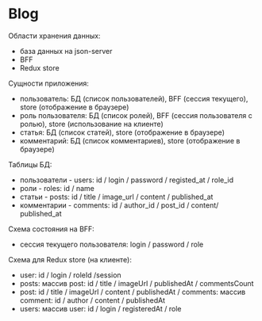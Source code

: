 # Blog

Области хранения данных:

-   база данных на json-server
-   BFF
-   Redux store

Сущности приложения:

-   пользователь: БД (список пользователей), BFF (сессия текущего), store (отображение в браузере)
-   роль пользователя: БД (список ролей), BFF (сессия пользователя с ролью), store (использование на клиенте)
-   статья: БД (список статей), store (отображение в браузере)
-   комментарий: БД (список комментариев), store (отображение в браузере)

Таблицы БД:

-   пользователи - users: id / login / password / registed_at / role_id
-   роли - roles: id / name
-   статьи - posts: id / title / image_url / content / published_at
-   комментарии - comments: id / author_id / post_id / content/ published_at

Схема состояния на BFF:

-   сессия текущего пользователя: login / password / role

Схема для Redux store (на клиенте):

-   user: id / login / roleId /session
-   posts: массив post: id / title / imageUrl / publishedAt / commentsCount
-   post: id / title / imageUrl / content / publishedAt / comments: массив comment: id / author / content / publishedAt
-   users: массив user: id / login / registeredAt / role
